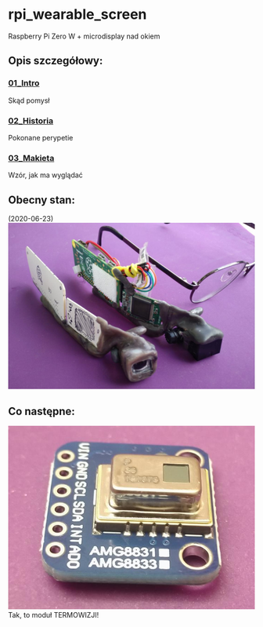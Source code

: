 # rpi_wearable_screen
Raspberry Pi Zero W + microdisplay nad okiem

## Opis szczegółowy:

### [01_Intro](01_Intro.ipynb)

Skąd pomysł

### [02_Historia](02_Historia.ipynb)

Pokonane perypetie

### [03_Makieta](03_Makieta.ipynb)

Wzór, jak ma wyglądać

## Obecny stan:
 (2020-06-23)
![Od makiety do prototypu](nb_pics/pic_odmakietydo01.jpg)

## Co następne:
![Termowizja](nb_pics/pic_amg8833_02.jpg)
Tak, to moduł TERMOWIZJI!
